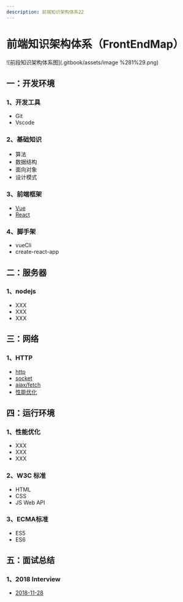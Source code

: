 ```yaml
---
description: 前端知识架构体系22
---
```


# 前端知识架构体系（FrontEndMap）

![前段知识架构体系图](.gitbook/assets/image %281%29.png)

## 一：开发环境

### 1、开发工具

* Git
* Vscode

### 2、基础知识

* 算法
* 数据结构
* 面向对象
* 设计模式

### 3、前端框架

* [Vue](https://zhouxianfei.gitbooks.io/vue/content/)
* [React](https://zhouxianfei.gitbooks.io/react/content/)

### 4、脚手架

* vueCli
* create-react-app

## 二：服务器

### 1、nodejs

* XXX
* XXX
* XXX

## 三：网络

### 1、HTTP

* [http](https://github.com/frontendmap/frontendmap/blob/master/net/http.md)
* [socket](https://github.com/frontendmap/frontendmap/blob/master/net/socket.md)
* [ajax/fetch](https://github.com/frontendmap/frontendmap/blob/master/net/ajax-fetch.md)
* [性能优化](https://github.com/frontendmap/frontendmap/blob/master/net/performance.md)

## 四：运行环境

### 1、性能优化

* XXX
* XXX
* XXX

### 2、W3C 标准

* HTML
* CSS
* JS Web API

### 3、ECMA标准

* ES5
* ES6

## 五：面试总结

### 1、2018  Interview

* [2018-11-28](https://zhouxianfei.gitbooks.io/resume-front/content/)



